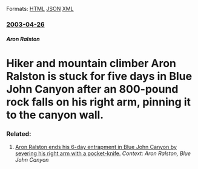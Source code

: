 
Formats: [HTML](/news/2003/04/26/hiker-and-mountain-climber-aron-ralston-is-stuck-for-five-days-in-blue-john-canyon-after-an-800-pound-rock-falls-on-his-right-arm-pinning.html)  [JSON](/news/2003/04/26/hiker-and-mountain-climber-aron-ralston-is-stuck-for-five-days-in-blue-john-canyon-after-an-800-pound-rock-falls-on-his-right-arm-pinning.json)  [XML](/news/2003/04/26/hiker-and-mountain-climber-aron-ralston-is-stuck-for-five-days-in-blue-john-canyon-after-an-800-pound-rock-falls-on-his-right-arm-pinning.xml)  

### [2003-04-26](/news/2003/04/26/index.md)

##### Aron Ralston
#  Hiker and mountain climber Aron Ralston is stuck for five days in Blue John Canyon after an 800-pound rock falls on his right arm, pinning it to the canyon wall.




### Related:

1. [ Aron Ralston ends his 6-day entrapment in Blue John Canyon by severing his right arm with a pocket-knife.](/news/2003/05/1/aron-ralston-ends-his-6-day-entrapment-in-blue-john-canyon-by-severing-his-right-arm-with-a-pocket-knife.md) _Context: Aron Ralston, Blue John Canyon_
